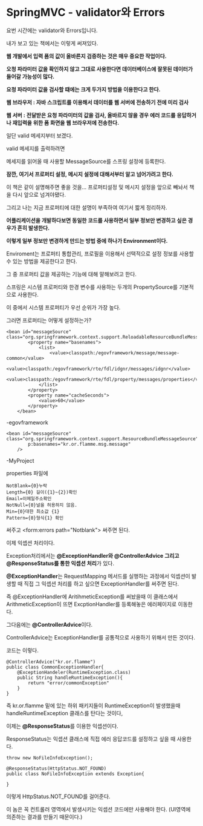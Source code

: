 # SpringMVC - validator와 Errors

요번 시간에는 validator와 Errors입니다.

내가 보고 있는 책에서는 이렇게 써져있다.

**웹 개발에서 입력 폼의 값이 올바른지 검증하는 것은 매우 중요한 작업이다.**

**오청 파라미터 값을 확인하지 않고 그대로 사용한다면 데이터베이스에 잘못된 데이터가 들어갈 가능성이 많다.**

**요청 파라미터 값을 검사할 떄에는 크게 두가지 방법을 이용한다고 한다.**

**웹 브라우저 : 자바 스크립트를 이용해서 데이터를 웹 서버에 전송하기 전에 미리 검사**

**웹 서버 : 전달받은 요청 파라미터의 값을 검사, 올바르지 않을 경우 에러 코드를 응답하거나 재입력을 위한 폼 화면을 웹 브라우저에 전송한다.**

일단 valid 메세지부터 보겠다.

valid 메세지를 출력하려면&#x20;

메세지를 읽어올 때 사용할 MessageSource를 스프링 설정에 등록한다.

**잠깐, 여기서 프로퍼티 설정, 메시지 설정에 대해서부터 알고 넘어가려고 한다.**&#x20;

이 책은 같이 설명해주면 좋을 것을... 프로퍼티설정 및 메시지 설정을 앞으로 빼놔서 책을 다시 앞으로 넘겨야됐다.

그리고 나는 지금 프로퍼티에 대한 설명이 부족하여 여기서 짧게 정리하자.

**어플리케이션을 개발하다보면 동일한 코드를 사용하면서 일부 정보만 변경하고 싶은 경우가 흔히 발생한다.**&#x20;

**이렇게 일부 정보만 변경하게 만드는 방법 중에 하나가 Environment이다.**

Enviroment는 프로퍼티 통합관리, 프로필을 이용해서 선택적으로 설정 정보를 사용할 수 있는 방법을 제공한다고 한다.

그 중 프로퍼티 값을 제공하는 기능에 대해 말해보려고 한다.

스프링은 시스템 프로퍼티와 한경 변수를 사용하는 두개의 PropertySource를 기본적으로 사용한다.

이 중에서 시스템 프로퍼티가 우선 순위가 가장 높다.

그러면 프로퍼티는 어떻게 설정하는가?

```
<bean id="messageSource" class="org.springframework.context.support.ReloadableResourceBundleMessageSource">
		<property name="basenames">
			<list>
				<value>classpath:/egovframework/message/message-common</value>
				<value>classpath:/egovframework/rte/fdl/idgnr/messages/idgnr</value>
				<value>classpath:/egovframework/rte/fdl/property/messages/properties</value>
			</list>
		</property>
		<property name="cacheSeconds">
			<value>60</value>
		</property>
	</bean>
```

\-egovframework

```
<bean id="messageSource" class="org.springframework.context.support.ResourceBundleMessageSource" 
		p:basenames="kr.or.flamme.msg.message"
	/>
```

\-MyProject

properties 파일에

```
NotBlank={0}누락
Length={0} 길이({1}~{2})확인
Email=이메일주소확인
NotNull={0}널을 허용하지 않음.
Min={0}대한 최소값 {1}
Pattern={0}형식{1} 확인
```

&#x20;써주고 \<form:errors path="Notblank"> 써주면 된다.

이제 익셉션 처리이다.

Exception처리에서는 **@ExceptionHandler와 @ControllerAdvice 그리고 @ResponseStatus를 통한 익셉션 처리**가 있다.

**@ExceptionHandler**는 RequestMapping 메서드를 실행하는 과정에서 익셉션이 발생할 때 직접 그 익셉션 처리를 하고 싶으면 ExceptionHandler를 써주면 된다.

즉 @ExceptionHandler에 AritihmeticException를 써놨을때 이 클래스에서 ArithmeticException이 뜨면 ExcptionHandler를 등록해놓은 에러페이지로 이동한다.

그다음에는 **@ControllerAdvice**이다.

ControllerAdvice는 ExceptionHandler를 공통적으로 사용하기 위해서 만든 것이다.

코드는 이렇다.

```
@ControllerAdvice("kr.or.flamme")
public class CommonExceptionHandler{
	@ExceptionHandeler(RuntimeException.class)
    public String handleRuntimeException(){
    	return "error/commonException"
    }
}
```

즉 kr.or.flamme 밑에 있는 하위 패키지들이 RuntimeException이 발생했을때 handleRuntimeException 클래스를 탄다는 것이다,

이제는 **@ResponseStatus**를 이용한 익셉션이다.

ResponseStatus는 익셉션 클래스에 직접 에러 응답코드를 설정하고 싶을 때 사용한다.

```
throw new NoFileInfoException();

@ResponseStatus(HttpStatus.NOT_FOUND)
public class NoFileInfoException extends Exception{

}
```

이렇게 HttpStatus.NOT\_FOUND를 걸어준다.

이 놈은 꼭 컨트롤러 영역에서 발생시키는 익셉션 코드에만 사용해야 한다. (UI영역에 의존하는 결과를 만들기 때문이다.)
